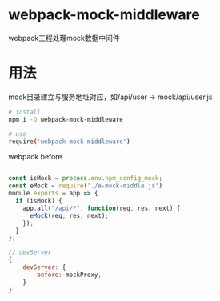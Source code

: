 # webpack-mock-middleware
webpack工程处理mock数据中间件

# 用法
mock目录建立与服务地址对应，如/api/user ->  mock/api/user.js

```bash
# install
npm i -D webpack-mock-middleware

# use
require('webpack-mock-middleware')
```
webpack before
```js

const isMock = process.env.npm_config_mock;
const eMock = require('./e-mock-middle.js')
module.exports = app => {
  if (isMock) {
    app.all("/api/*", function(req, res, next) {
      eMock(req, res, next);
    });
  }
};

// devServer
{
    devServer: {
        before: mockProxy,
    }
}

```
